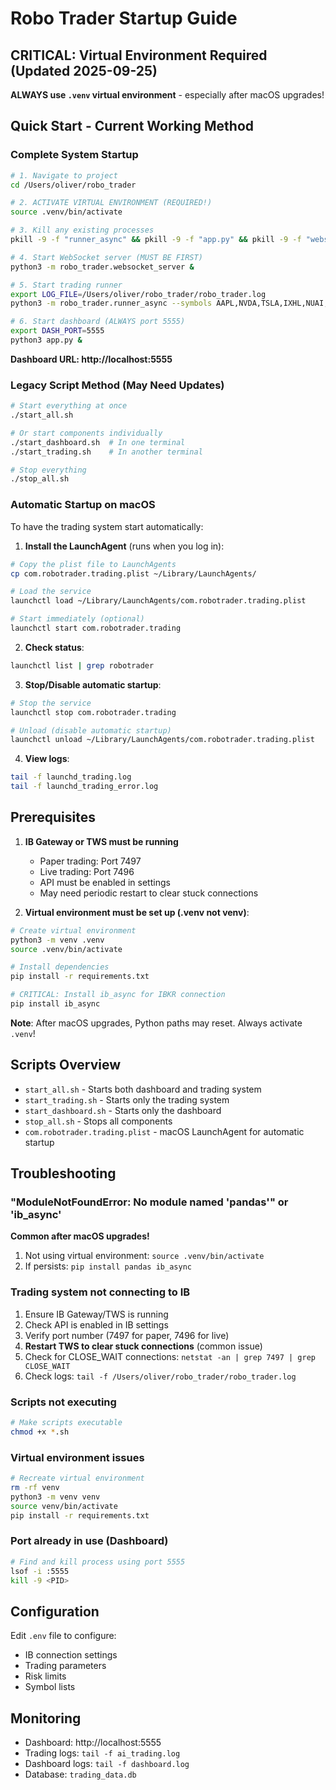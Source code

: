 # Robo Trader Startup Guide

## CRITICAL: Virtual Environment Required (Updated 2025-09-25)
**ALWAYS use `.venv` virtual environment** - especially after macOS upgrades!

## Quick Start - Current Working Method

### Complete System Startup
```bash
# 1. Navigate to project
cd /Users/oliver/robo_trader

# 2. ACTIVATE VIRTUAL ENVIRONMENT (REQUIRED!)
source .venv/bin/activate

# 3. Kill any existing processes
pkill -9 -f "runner_async" && pkill -9 -f "app.py" && pkill -9 -f "websocket_server"

# 4. Start WebSocket server (MUST BE FIRST)
python3 -m robo_trader.websocket_server &

# 5. Start trading runner
export LOG_FILE=/Users/oliver/robo_trader/robo_trader.log
python3 -m robo_trader.runner_async --symbols AAPL,NVDA,TSLA,IXHL,NUAI,BZAI,ELTP,OPEN,CEG,VRT,PLTR,UPST,TEM,HTFL,SDGR,APLD,SOFI,CORZ,WULF,QQQ,QLD,BBIO,IMRX,CRGY &

# 6. Start dashboard (ALWAYS port 5555)
export DASH_PORT=5555
python3 app.py &
```

**Dashboard URL: http://localhost:5555**

### Legacy Script Method (May Need Updates)
```bash
# Start everything at once
./start_all.sh

# Or start components individually
./start_dashboard.sh  # In one terminal
./start_trading.sh    # In another terminal

# Stop everything
./stop_all.sh
```

### Automatic Startup on macOS

To have the trading system start automatically:

1. **Install the LaunchAgent** (runs when you log in):
```bash
# Copy the plist file to LaunchAgents
cp com.robotrader.trading.plist ~/Library/LaunchAgents/

# Load the service
launchctl load ~/Library/LaunchAgents/com.robotrader.trading.plist

# Start immediately (optional)
launchctl start com.robotrader.trading
```

2. **Check status**:
```bash
launchctl list | grep robotrader
```

3. **Stop/Disable automatic startup**:
```bash
# Stop the service
launchctl stop com.robotrader.trading

# Unload (disable automatic startup)
launchctl unload ~/Library/LaunchAgents/com.robotrader.trading.plist
```

4. **View logs**:
```bash
tail -f launchd_trading.log
tail -f launchd_trading_error.log
```

## Prerequisites

1. **IB Gateway or TWS must be running**
   - Paper trading: Port 7497
   - Live trading: Port 7496
   - API must be enabled in settings
   - May need periodic restart to clear stuck connections

2. **Virtual environment must be set up (.venv not venv)**:
```bash
# Create virtual environment
python3 -m venv .venv
source .venv/bin/activate

# Install dependencies
pip install -r requirements.txt

# CRITICAL: Install ib_async for IBKR connection
pip install ib_async
```

**Note**: After macOS upgrades, Python paths may reset. Always activate `.venv`!

## Scripts Overview

- `start_all.sh` - Starts both dashboard and trading system
- `start_trading.sh` - Starts only the trading system
- `start_dashboard.sh` - Starts only the dashboard
- `stop_all.sh` - Stops all components
- `com.robotrader.trading.plist` - macOS LaunchAgent for automatic startup

## Troubleshooting

### "ModuleNotFoundError: No module named 'pandas'" or 'ib_async'
**Common after macOS upgrades!**
1. Not using virtual environment: `source .venv/bin/activate`
2. If persists: `pip install pandas ib_async`

### Trading system not connecting to IB
1. Ensure IB Gateway/TWS is running
2. Check API is enabled in IB settings
3. Verify port number (7497 for paper, 7496 for live)
4. **Restart TWS to clear stuck connections** (common issue)
5. Check for CLOSE_WAIT connections: `netstat -an | grep 7497 | grep CLOSE_WAIT`
6. Check logs: `tail -f /Users/oliver/robo_trader/robo_trader.log`

### Scripts not executing
```bash
# Make scripts executable
chmod +x *.sh
```

### Virtual environment issues
```bash
# Recreate virtual environment
rm -rf venv
python3 -m venv venv
source venv/bin/activate
pip install -r requirements.txt
```

### Port already in use (Dashboard)
```bash
# Find and kill process using port 5555
lsof -i :5555
kill -9 <PID>
```

## Configuration

Edit `.env` file to configure:
- IB connection settings
- Trading parameters
- Risk limits
- Symbol lists

## Monitoring

- Dashboard: http://localhost:5555
- Trading logs: `tail -f ai_trading.log`
- Dashboard logs: `tail -f dashboard.log`
- Database: `trading_data.db`